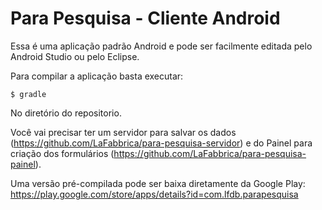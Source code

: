 # Para Pesquisa - Cliente Android
Essa é uma aplicação padrão Android e pode ser facilmente editada pelo Android Studio ou pelo Eclipse.

Para compilar a aplicação basta executar:

    $ gradle

No diretório do repositorio.

Você vai precisar ter um servidor para salvar os dados (https://github.com/LaFabbrica/para-pesquisa-servidor) e do Painel para criação dos formulários (https://github.com/LaFabbrica/para-pesquisa-painel).

Uma versão pré-compilada pode ser baixa diretamente da Google Play: https://play.google.com/store/apps/details?id=com.lfdb.parapesquisa

